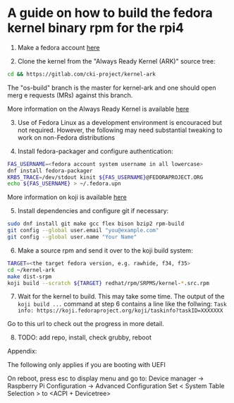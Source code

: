 # A guide on how to build the fedora kernel binary rpm for the rpi4

1. Make a fedora account [here](https://accounts.fedoraproject.org/)

2. Clone the kernel from the "Always Ready Kernel (ARK)" source tree:
```bash
cd && https://gitlab.com/cki-project/kernel-ark
```


The "os-build" branch is the master for kernel-ark and one should open merg e requests (MRs) against this branch.

More information on the Always Ready Kernel is available [here](https://cki-project.gitlab.io/kernel-ark/)

3. Use of Fedora Linux as a development environment is encouraced but not required. However, the following may need substantial tweaking to work on non-Fedora distributions

4. Install fedora-packager and configure authentication:
```bash
FAS_USERNAME=<fedora account system username in all lowercase>
dnf install fedora-packager
KRB5_TRACE=/dev/stdout kinit ${FAS_USERNAME}@FEDORAPROJECT.ORG
echo ${FAS_USERNAME} > ~/.fedora.upn
```

More information on koji is available [here](https://docs.fedoraproject.org/en-US/package-maintainers/Using_the_Koji_Build_System/)


5. Install dependencies and configure git if necessary:
```bash
sudo dnf install git make gcc flex bison bzip2 rpm-build
git config --global user.email "you@example.com"
git config --global user.name "Your Name"
```

6. Make a source rpm and send it over to the koji build system:
```bash
TARGET=<the target fedora version, e.g. rawhide, f34, f35>
cd ~/kernel-ark
make dist-srpm
koji build --scratch ${TARGET} redhat/rpm/SRPMS/kernel-*.src.rpm
```

7. Wait for the kernel to build. This may take some time.
The output of the `koji build ...` command at step 6
contains a line like the follwing:
`Task info: https://koji.fedoraproject.org/koji/taskinfo?taskID=XXXXXXX`

Go to this url to check out the progress in more detail.

8. TODO: add repo, install, check grubby, reboot

Appendix:

The following only applies if you are booting with UEFI
 
On reboot, press esc to display menu and go to:
Device manager -> Raspberry Pi Configuration -> Advanced Configuration
Set < System Table Selection > to <ACPI + Devicetree> 

